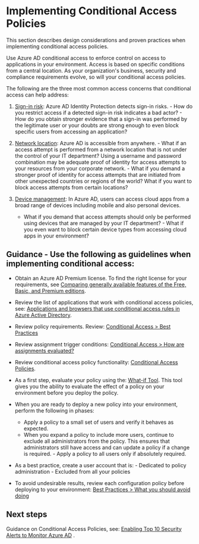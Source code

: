 # Implementing Conditional Access Policies

This section describes design considerations and proven practices when implementing conditional access policies.

Use Azure AD conditional access to enforce control on access to applications in your environment. Access is based on specific conditions from a central location. As your organization's business, security and compliance requirements evolve, so will your conditional access policies.

The following are the three most common access concerns that conditional access can help address:

   1. [Sign-in risk](https://docs.microsoft.com/en-us/azure/active-directory/active-directory-conditional-access-conditions#sign-in-risk):  Azure AD Identity Protection detects sign-in risks. 
	 - How do you restrict access if a detected sign-in risk indicates a bad actor? 
	 - How do you obtain stronger evidence that a sign-in was performed by the legitimate user or your doubts are strong enough to even block specific users from accessing an application?
	
   2. [Network location](https://docs.microsoft.com/en-us/azure/active-directory/active-directory-conditional-access-locations):  Azure AD is accessible from anywhere.
	 -  What if an access attempt is performed from a network location that is not under the control of your IT department? Using a username and password combination may be adequate proof of identity for access attempts to your resources from your corporate network. 
	 - What if you demand a stronger proof of identity for access attempts that are initiated from other unexpected countries or regions of the world? What if you want to block access attempts from certain locations? 

   3. [Device management](https://docs.microsoft.com/en-us/azure/active-directory/active-directory-conditional-access-conditions#device-platforms):  In Azure AD, users can access cloud apps from a broad range of devices including mobile and also personal devices. 
         - What if you demand that access attempts should only be performed using devices that are managed by your IT department? 
	 - What if you even want to block certain device types from accessing cloud apps in your environment? 



## Guidance - Use the following as guidelines when implementing conditional access:

   - Obtain an Azure AD Premium license. To find the right license for your requirements, see [Comparing generally available features of the Free, Basic, and Premium editions](https://azure.microsoft.com/en-us/services/active-directory/).

   - Review the list of applications that work with conditional access policies, see: [Applications and browsers that use conditional access rules in Azure Active Directory](https://docs.microsoft.com/en-us/azure/active-directory/active-directory-conditional-access-technical-reference).

   - Review policy requirements. Review: [Conditional Access > Best Practices](https://docs.microsoft.com/en-us/azure/active-directory/active-directory-conditional-access-best-practices#what-you-should-know) 

   - Review assignment trigger conditions: [Conditional Access > How are assignments evaluated?](https://docs.microsoft.com/en-us/azure/active-directory/active-directory-conditional-access-best-practices#what-you-should-know)

   - Review conditional access policy functionality:  [Conditional Access Policies](https://docs.microsoft.com/en-us/azure/active-directory/active-directory-conditional-access-azure-portal#conditional-access-policies).

   - As a first step, evaluate your policy using the:  [What-if Tool](https://docs.microsoft.com/en-us/azure/active-directory/active-directory-conditional-access-whatif). This tool gives you the ability to evaluate the effect of a policy on your environment before you deploy the policy.

   - When you are ready to deploy a new policy into your environment, perform the following in phases:
        - Apply a policy to a small set of users and verify it behaves as expected. 
        - When you expand a policy to include more users, continue to exclude all administrators from the policy. This ensures that administrators still have access and can update a policy if a change is required.
	- Apply a policy to all users only if absolutely required. 

   - As a best practice, create a user account that is:
	- Dedicated to policy administration 
	- Excluded from all your policies
	
   - To avoid undesirable results, review each configuration policy before deploying to your environment: [Best Practices > What you should avoid doing](https://docs.microsoft.com/en-us/azure/active-directory/active-directory-conditional-access-best-practices#what-you-should-avoid-doing)



## Next steps

Guidance on Conditional Access Policies, see: [Enabling Top 10 Security Alerts to Monitor Azure AD](3.2.4-Enabling-Top-10-Security-Alerts-to-Monitor-Azure-AD.md)
.

